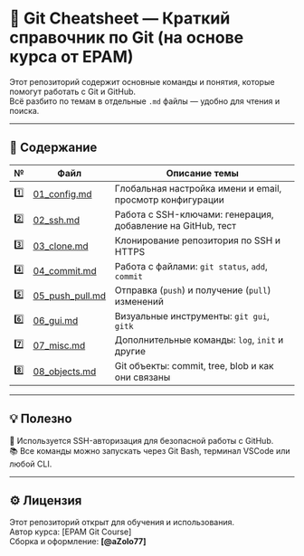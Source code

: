 # 🧠 Git Cheatsheet — Краткий справочник по Git (на основе курса от EPAM)

Этот репозиторий содержит основные команды и понятия, которые помогут работать с Git и GitHub.  
Всё разбито по темам в отдельные `.md` файлы — удобно для чтения и поиска.

---

## 📂 Содержание

| №   | Файл                | Описание темы                                 |
|-----|---------------------|-----------------------------------------------|
| 1️⃣ | [01_config.md](./01_config.md)       | Глобальная настройка имени и email, просмотр конфигурации |
| 2️⃣ | [02_ssh.md](./02_ssh.md)             | Работа с SSH-ключами: генерация, добавление на GitHub, тест |
| 3️⃣ | [03_clone.md](./03_clone.md)         | Клонирование репозитория по SSH и HTTPS         |
| 4️⃣ | [04_commit.md](./04_commit.md)       | Работа с файлами: `git status`, `add`, `commit` |
| 5️⃣ | [05_push_pull.md](./05_push_pull.md) | Отправка (`push`) и получение (`pull`) изменений |
| 6️⃣ | [06_gui.md](./06_gui.md)             | Визуальные инструменты: `git gui`, `gitk`       |
| 7️⃣ | [07_misc.md](./07_misc.md)           | Дополнительные команды: `log`, `init` и другие |
| 8️⃣ | [08_objects.md](./08_objects.md)     | Git объекты: commit, tree, blob и как они связаны |

---

## 💡 Полезно

🔐 Используется SSH-авторизация для безопасной работы с GitHub.  
📚 Все команды можно запускать через Git Bash, терминал VSCode или любой CLI.

---

## ⚙️ Лицензия

Этот репозиторий открыт для обучения и использования.  
Автор курса: [EPAM Git Course]  
Сборка и оформление: **[@aZolo77]**
